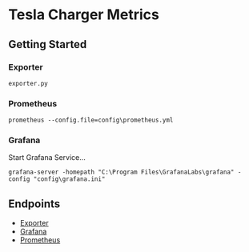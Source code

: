 # Tesla Charger Metrics

## Getting Started

### Exporter
```shell
exporter.py
```

### Prometheus
```shell
prometheus --config.file=config\prometheus.yml
```

### Grafana
Start Grafana Service...

```shell
grafana-server -homepath "C:\Program Files\GrafanaLabs\grafana" -config "config\grafana.ini"
```

## Endpoints
- [Exporter](http://localhost:5000)
- [Grafana](http://localhost:3000)
- [Prometheus](http://localhost:9090)
